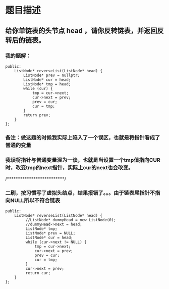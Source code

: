 # 题目描述
## 给你单链表的头节点 head ，请你反转链表，并返回反转后的链表。
### 我的题解：
```class Solution {
public:
    ListNode* reverseList(ListNode* head) {
        ListNode* prev = nullptr;
        ListNode* cur = head;
        ListNode* tmp = head;
        while (cur) {
            tmp = cur->next;
            cur->next = prev;
            prev = cur;
            cur = tmp;
        }
        return prev;
    }
};
```
### **备注**：做这题的时候我实际上陷入了一个误区，也就是将指针看成了普通的变量
### 我误将指针与普通变量混为一谈，也就是当设置一个tmp值指向CUR时，改变tmp的next指针，实际上cur的next也会改变。
/**************************/
### 二刷，按习惯写了虚拟头结点，结果报错了。。。由于链表尾指针不指向NULL所以不符合链表
```class Solution {
public:
    ListNode* reverseList(ListNode* head) {
         //ListNode* dummyHead = new ListNode(0);
         //dummyHead->next = head;
         ListNode* tmp;
         ListNode* prev = NULL;
         ListNode* cur = head;
         while (cur->next != NULL) {
             tmp = cur->next;
             cur->next = prev;
             prev = cur;
             cur = tmp;    
         }
         cur->next = prev;
         return cur;
    }
};
```